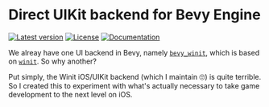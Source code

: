 # Direct UIKit backend for Bevy Engine

[![Latest version](https://badgen.net/crates/v/bevy_uikit)](https://crates.io/crates/bevy_uikit)
[![License](https://badgen.net/badge/license/MIT%20OR%20Apache-2.0/blue)](https://github.com/madsmtm/bevy_uikit/blob/main/README.md)
[![Documentation](https://docs.rs/bevy_uikit/badge.svg)](https://docs.rs/bevy_uikit/)

We alreay have one UI backend in Bevy, namely [`bevy_winit`](https://docs.rs/bevy_winit/), which is based on [`winit`](https://docs.rs/winit/). So why another?

Put simply, the Winit iOS/UIKit backend (which I maintain :roll_eyes:) is quite terrible. So I created this to experiment with what's actually necessary to take game development to the next level on iOS.
